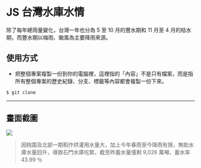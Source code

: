 # JS 台灣水庫水情

除了每年總雨量變化，台灣一年也分為 5 至 10 月的豐水期和 11 月至 4 月的枯水期，而豐水期以梅雨、颱風為主要降雨來源。

## 使用方式
- 把整個專案複製一份到你的電腦裡，這裡指的「內容」不是只有檔案，而是指所有整個專案的歷史紀錄、分支、標籤等內容都會複製一份下來。
```sh
$ git clone
```

----

## 畫面截圖
![](https://i.imgur.com/dSiA6SP.png)
> 因桃園及北部一期稻作供灌用水量大，加上今年春雨至今降雨有限，無助水庫水量回升，導致石門水庫吃緊，截至昨蓄水量僅剩 9,028 萬噸、蓄水率 43.99 ％
